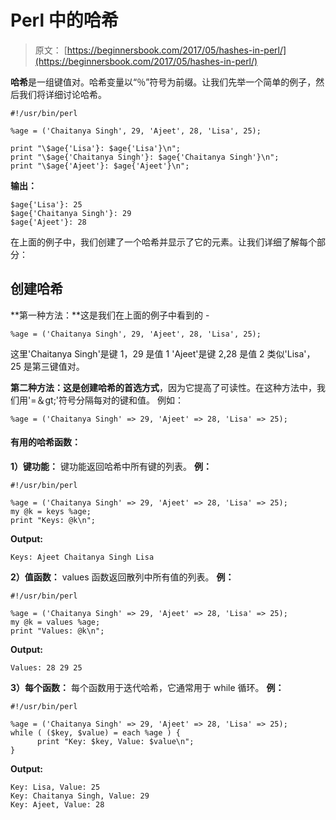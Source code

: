 # Perl 中的哈希

> 原文： [https://beginnersbook.com/2017/05/hashes-in-perl/](https://beginnersbook.com/2017/05/hashes-in-perl/)

**哈希**是一组键值对。哈希变量以“％”符号为前缀。让我们先举一个简单的例子，然后我们将详细讨论哈希。

```
#!/usr/bin/perl

%age = ('Chaitanya Singh', 29, 'Ajeet', 28, 'Lisa', 25);

print "\$age{'Lisa'}: $age{'Lisa'}\n";
print "\$age{'Chaitanya Singh'}: $age{'Chaitanya Singh'}\n";
print "\$age{'Ajeet'}: $age{'Ajeet'}\n";
```

**输出：**

```
$age{'Lisa'}: 25
$age{'Chaitanya Singh'}: 29
$age{'Ajeet'}: 28
```

在上面的例子中，我们创建了一个哈希并显示了它的元素。让我们详细了解每个部分：

## 创建哈希

**第一种方法：**这是我们在上面的例子中看到的 -

```
%age = ('Chaitanya Singh', 29, 'Ajeet', 28, 'Lisa', 25);
```

这里'Chaitanya Singh'是键 1，29 是值 1
'Ajeet'是键 2,28 是值 2
类似'Lisa'，25 是第三键值对。

**第二种方法：**这是创建哈希的**首选方式**，因为它提高了可读性。在这种方法中，我们用'=＆gt;'符号分隔每对的键和值。
例如：

```
%age = ('Chaitanya Singh' => 29, 'Ajeet' => 28, 'Lisa' => 25);
```

#### 有用的哈希函数：

**1）键功能：**
键功能返回哈希中所有键的列表。
**例：**

```
#!/usr/bin/perl

%age = ('Chaitanya Singh' => 29, 'Ajeet' => 28, 'Lisa' => 25);
my @k = keys %age;
print "Keys: @k\n";
```

**Output:**

```
Keys: Ajeet Chaitanya Singh Lisa
```

**2）值函数：**
values 函数返回散列中所有值的列表。
**例：**

```
#!/usr/bin/perl

%age = ('Chaitanya Singh' => 29, 'Ajeet' => 28, 'Lisa' => 25);
my @k = values %age;
print "Values: @k\n";
```

**Output:**

```
Values: 28 29 25
```

**3）每个函数：**
每个函数用于迭代哈希，它通常用于 while 循环。
**例：**

```
#!/usr/bin/perl

%age = ('Chaitanya Singh' => 29, 'Ajeet' => 28, 'Lisa' => 25);
while ( ($key, $value) = each %age ) { 
      print "Key: $key, Value: $value\n";
}
```

**Output:**

```
Key: Lisa, Value: 25
Key: Chaitanya Singh, Value: 29
Key: Ajeet, Value: 28
```